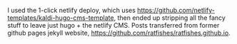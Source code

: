 I used the 1-click netlify deploy, which uses https://github.com/netlify-templates/kaldi-hugo-cms-template, then ended up stripping all the fancy stuff to leave just hugo + the netlify CMS. Posts transferred from former github pages jekyll website, https://github.com/ratfishes/ratfishes.github.io.
